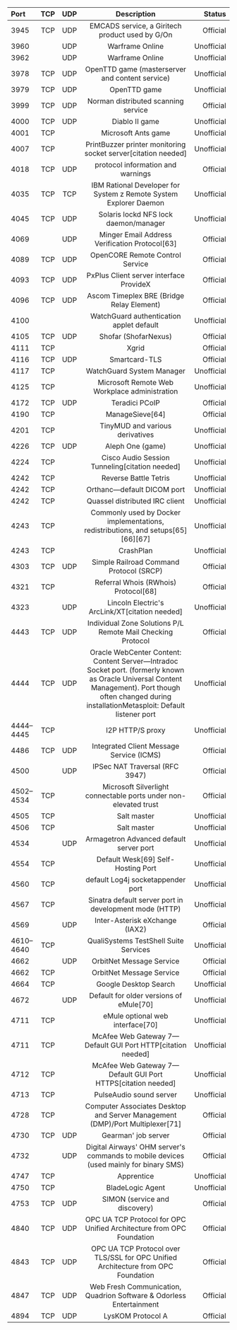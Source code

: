 | Port | TCP | UDP | Description | Status |
| :--- | :---: | :---: | :---: | ---: |
| 3945 | TCP | UDP | EMCADS service, a Giritech product used by G/On | Official |
| 3960 | | UDP | Warframe Online | Unofficial |
| 3962 | | UDP | Warframe Online | Unofficial |
| 3978 | TCP | UDP | OpenTTD game (masterserver and content service) | Unofficial |
| 3979 | TCP | UDP | OpenTTD game | Unofficial |
| 3999 | TCP | UDP | Norman distributed scanning service | Official |
| 4000 | TCP | UDP | Diablo II game | Unofficial |
| 4001 | TCP | | Microsoft Ants game | Unofficial |
| 4007 | TCP | | PrintBuzzer printer monitoring socket server[citation needed] | Unofficial |
| 4018 | TCP | UDP | protocol information and warnings | Official |
| 4035 | TCP | TCP | IBM Rational Developer for System z Remote System Explorer Daemon | Unofficial |
| 4045 | TCP | UDP | Solaris lockd NFS lock daemon/manager | Unofficial |
| 4069 | | UDP | Minger Email Address Verification Protocol[63] | Official |
| 4089 | TCP | UDP | OpenCORE Remote Control Service | Official |
| 4093 | TCP | UDP | PxPlus Client server interface ProvideX | Official |
| 4096 | TCP | UDP | Ascom Timeplex BRE (Bridge Relay Element) | Official |
| 4100 | | | WatchGuard authentication applet default | Unofficial |
| 4105 | TCP | UDP | Shofar (ShofarNexus) | Official |
| 4111 | TCP | | Xgrid | Official |
| 4116 | TCP | UDP | Smartcard-TLS | Official |
| 4117 | TCP | | WatchGuard System Manager | Unofficial |
| 4125 | TCP | | Microsoft Remote Web Workplace administration | Unofficial |
| 4172 | TCP | UDP | Teradici PCoIP | Official |
| 4190 | TCP | | ManageSieve[64] | Official |
| 4201 | TCP | | TinyMUD and various derivatives | Unofficial |
| 4226 | TCP | UDP | Aleph One (game) | Unofficial
| 4224 | TCP | | Cisco Audio Session Tunneling[citation needed] | Unofficial |
| 4242 | TCP | | Reverse Battle Tetris | Unofficial |
| 4242 | TCP | | Orthanc—default DICOM port | Unofficial |
| 4242 | TCP | | Quassel distributed IRC client | Unofficial | 
| 4243 | TCP | | Commonly used by Docker implementations, redistributions, and setups[65][66][67] | Unofficial |
| 4243 | TCP | | CrashPlan | Unofficial |
| 4303 | TCP | UDP | Simple Railroad Command Protocol (SRCP) | Official |
| 4321 | TCP | | Referral Whois (RWhois) Protocol[68] | Official |
| 4323 | | UDP | Lincoln Electric's ArcLink/XT[citation needed] | Unofficial |
| 4443 | TCP | UDP | Individual Zone Solutions P/L Remote Mail Checking Protocol | Official |
| 4444 | TCP | UDP | Oracle WebCenter Content: Content Server—Intradoc Socket port. (formerly known as Oracle Universal Content Management). Port though often changed during installationMetasploit: Default listener port | Unofficial |
| 4444–4445 | TCP | | I2P HTTP/S proxy | Unofficial |
| 4486 | TCP | UDP | Integrated Client Message Service (ICMS) | Official |
| 4500 | | UDP | IPSec NAT Traversal (RFC 3947) | Official |
| 4502–4534 | TCP | | Microsoft Silverlight connectable ports under non-elevated trust | Official |
| 4505 | TCP | | Salt master | Unofficial |
| 4506 | TCP | | Salt master | Unofficial |
| 4534 | | UDP | Armagetron Advanced default server port | Unofficial |
| 4554 | TCP | | Default Wesk[69] Self-Hosting Port | Unofficial |
| 4560 | TCP | | default Log4j socketappender port | Unofficial |
| 4567 | TCP | | Sinatra default server port in development mode (HTTP) | Unofficial |
| 4569 | | UDP |Inter-Asterisk eXchange (IAX2) | Official |
| 4610–4640 | TCP | | QualiSystems TestShell Suite Services | Unofficial |
| 4662 | | UDP | OrbitNet Message Service | Official |
| 4662 | TCP | | OrbitNet Message Service | Official |
| 4664 | TCP | | Google Desktop Search | Unofficial |
| 4672 | | UDP | Default for older versions of eMule[70] | Unofficial |
| 4711 | TCP | | eMule optional web interface[70] | Unofficial |
| 4711 | TCP | | McAfee Web Gateway 7—Default GUI Port HTTP[citation needed] | Unofficial |
| 4712 | TCP | | McAfee Web Gateway 7—Default GUI Port HTTPS[citation needed] | Unofficial |
| 4713 | TCP | | PulseAudio sound server | Unofficial |
| 4728 | TCP | | Computer Associates Desktop and Server Management (DMP)/Port Multiplexer[71] | Official |
| 4730 | TCP | UDP | Gearman' job server | Official |
| 4732 | | UDP | Digital Airways' OHM server's commands to mobile devices (used mainly for binary SMS) | Official |
| 4747 | TCP | | Apprentice | Unofficial 
| 4750 | TCP | | BladeLogic Agent | Unofficial |
| 4753 | TCP | UDP | SIMON (service and discovery) | Official |
| 4840 | TCP | UDP | OPC UA TCP Protocol for OPC Unified Architecture from OPC Foundation | Official |
| 4843 | TCP | UDP | OPC UA TCP Protocol over TLS/SSL for OPC Unified Architecture from OPC Foundation | Official |
| 4847 | TCP | UDP | Web Fresh Communication, Quadrion Software & Odorless Entertainment | Official |
| 4894 | TCP | UDP | LysKOM Protocol A | Official |
